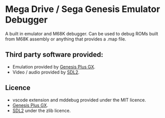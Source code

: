 # Mega Drive / Sega Genesis Emulator Debugger

A built in emulator and M68K debugger. Can be used to debug ROMs built from M68K assembly or anything that provides a .map file.

## Third party software provided:
- Emulation provided by [Genesis Plus GX](https://github.com/ekeeke/Genesis-Plus-GX).
- Video / audio provided by [SDL2](https://www.libsdl.org).

## Licence
- vscode extension and mddebug provided under the MIT licence.
- [Genesis Plus GX](https://github.com/IntelOrca/Genesis-Plus-GX/blob/add-debug-support/LICENSE.txt).
- [SDL2](https://www.libsdl.org/license.php) under the zlib licence.
